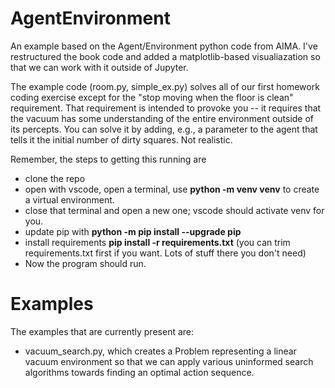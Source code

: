 # AgentEnvironment
An example based on the Agent/Environment python code from AIMA. I've restructured the book code and added a matplotlib-based visualiazation so that we can work with it outside of Jupyter.

The example code (room.py, simple_ex.py) solves all of our first homework coding exercise except for the "stop moving when the floor is clean" requirement. That requirement is intended to provoke you -- it requires that the vacuum has some understanding of the entire environment outside of its percepts. You can solve it by adding, e.g., a parameter to the agent that tells it the initial number of dirty squares. Not realistic.

Remember, the steps to getting this running are
* clone the repo
* open with vscode, open a terminal, use **python -m venv venv** to create a virtual environment. 
* close that terminal and open a new one; vscode should activate venv for you. 
* update pip with **python -m pip install --upgrade pip**
* install requirements **pip install -r requirements.txt** (you can trim requirements.txt first if you want. Lots of stuff there you don't need)
* Now the program should run.

# Examples
The examples that are currently present are:
* vacuum_search.py, which creates a Problem representing a linear vacuum environment so that we can apply various uninformed search algorithms towards finding an optimal action sequence.
